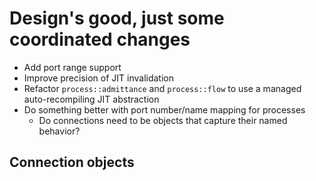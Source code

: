 # Design's good, just some coordinated changes
- Add port range support
- Improve precision of JIT invalidation
- Refactor `process::admittance` and `process::flow` to use a managed
  auto-recompiling JIT abstraction
- Do something better with port number/name mapping for processes
  - Do connections need to be objects that capture their named behavior?


## Connection objects

